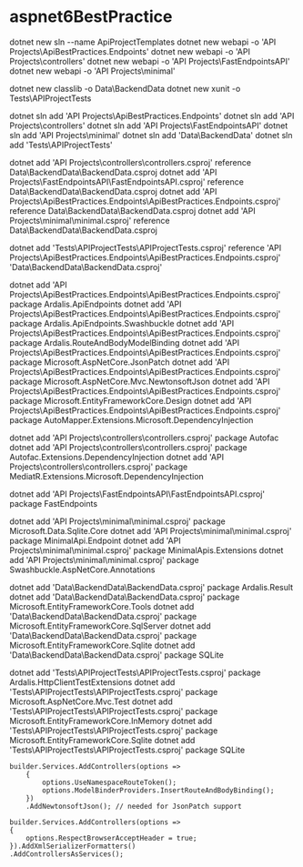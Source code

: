 # aspnet6BestPractice

dotnet new sln --name ApiProjectTemplates
dotnet new webapi -o 'API Projects\ApiBestPractices.Endpoints'
dotnet new webapi -o 'API Projects\controllers'
dotnet new webapi -o 'API Projects\FastEndpointsAPI'
dotnet new webapi -o 'API Projects\minimal'

dotnet new classlib -o Data\BackendData
dotnet new xunit -o Tests\APIProjectTests

dotnet sln add 'API Projects\ApiBestPractices.Endpoints'
dotnet sln add 'API Projects\controllers'
dotnet sln add 'API Projects\FastEndpointsAPI'
dotnet sln add 'API Projects\minimal'
dotnet sln add 'Data\BackendData'
dotnet sln add 'Tests\APIProjectTests'

dotnet add 'API Projects\controllers\controllers.csproj' reference Data\BackendData\BackendData.csproj
dotnet add 'API Projects\FastEndpointsAPI\FastEndpointsAPI.csproj' reference Data\BackendData\BackendData.csproj
dotnet add 'API Projects\ApiBestPractices.Endpoints\ApiBestPractices.Endpoints.csproj' reference Data\BackendData\BackendData.csproj
dotnet add 'API Projects\minimal\minimal.csproj' reference Data\BackendData\BackendData.csproj

dotnet add 'Tests\APIProjectTests\APIProjectTests.csproj' reference  'API Projects\ApiBestPractices.Endpoints\ApiBestPractices.Endpoints.csproj' 'Data\BackendData\BackendData.csproj'

dotnet add 'API Projects\ApiBestPractices.Endpoints\ApiBestPractices.Endpoints.csproj' package Ardalis.ApiEndpoints 
dotnet add 'API Projects\ApiBestPractices.Endpoints\ApiBestPractices.Endpoints.csproj' package Ardalis.ApiEndpoints.Swashbuckle
dotnet add 'API Projects\ApiBestPractices.Endpoints\ApiBestPractices.Endpoints.csproj' package Ardalis.RouteAndBodyModelBinding
dotnet add 'API Projects\ApiBestPractices.Endpoints\ApiBestPractices.Endpoints.csproj' package Microsoft.AspNetCore.JsonPatch
dotnet add 'API Projects\ApiBestPractices.Endpoints\ApiBestPractices.Endpoints.csproj' package Microsoft.AspNetCore.Mvc.NewtonsoftJson
dotnet add 'API Projects\ApiBestPractices.Endpoints\ApiBestPractices.Endpoints.csproj' package Microsoft.EntityFrameworkCore.Design
dotnet add 'API Projects\ApiBestPractices.Endpoints\ApiBestPractices.Endpoints.csproj' package AutoMapper.Extensions.Microsoft.DependencyInjection

dotnet add 'API Projects\controllers\controllers.csproj' package Autofac 
dotnet add 'API Projects\controllers\controllers.csproj' package Autofac.Extensions.DependencyInjection
dotnet add 'API Projects\controllers\controllers.csproj' package MediatR.Extensions.Microsoft.DependencyInjection

dotnet add 'API Projects\FastEndpointsAPI\FastEndpointsAPI.csproj' package FastEndpoints

dotnet add 'API Projects\minimal\minimal.csproj' package Microsoft.Data.Sqlite.Core
dotnet add 'API Projects\minimal\minimal.csproj' package MinimalApi.Endpoint
dotnet add 'API Projects\minimal\minimal.csproj' package MinimalApis.Extensions
dotnet add 'API Projects\minimal\minimal.csproj' package Swashbuckle.AspNetCore.Annotations

dotnet add 'Data\BackendData\BackendData.csproj' package Ardalis.Result
dotnet add 'Data\BackendData\BackendData.csproj' package Microsoft.EntityFrameworkCore.Tools
dotnet add 'Data\BackendData\BackendData.csproj' package Microsoft.EntityFrameworkCore.SqlServer
dotnet add 'Data\BackendData\BackendData.csproj' package Microsoft.EntityFrameworkCore.Sqlite
dotnet add 'Data\BackendData\BackendData.csproj' package SQLite

dotnet add 'Tests\APIProjectTests\APIProjectTests.csproj' package Ardalis.HttpClientTestExtensions
dotnet add 'Tests\APIProjectTests\APIProjectTests.csproj' package Microsoft.AspNetCore.Mvc.Test
dotnet add 'Tests\APIProjectTests\APIProjectTests.csproj' package Microsoft.EntityFrameworkCore.InMemory
dotnet add 'Tests\APIProjectTests\APIProjectTests.csproj' package Microsoft.EntityFrameworkCore.Sqlite
dotnet add 'Tests\APIProjectTests\APIProjectTests.csproj' package SQLite

    builder.Services.AddControllers(options =>
        {
            options.UseNamespaceRouteToken();
            options.ModelBinderProviders.InsertRouteAndBodyBinding();
        })
        .AddNewtonsoftJson(); // needed for JsonPatch support

    builder.Services.AddControllers(options =>
    {
        options.RespectBrowserAcceptHeader = true;
    }).AddXmlSerializerFormatters()
    .AddControllersAsServices();